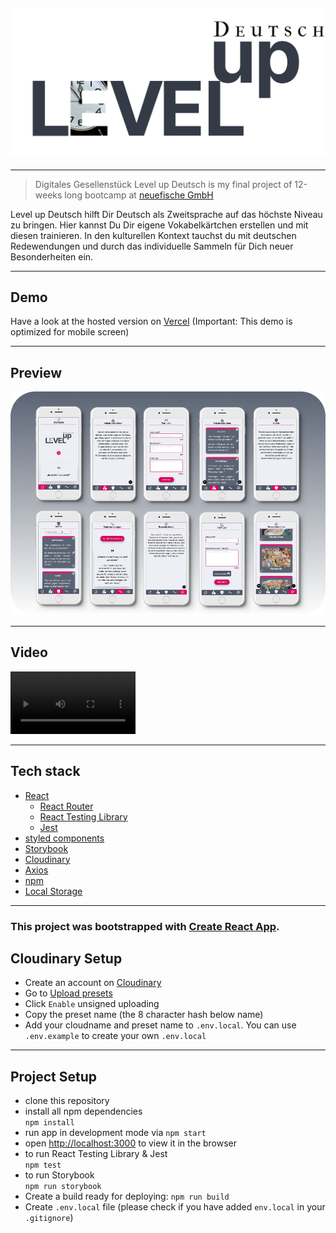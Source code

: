 ## ![hero](/src/icons/level.png)

---

> Digitales Gesellenstück Level up Deutsch is my final project of 12-weeks long bootcamp at [neuefische GmbH](https://www.neuefische.de)

Level up Deutsch hilft Dir Deutsch als Zweitsprache auf das höchste Niveau zu bringen. Hier kannst Du Dir eigene Vokabelkärtchen erstellen und mit diesen trainieren. In den kulturellen Kontext tauchst du mit deutschen Redewendungen und durch das individuelle Sammeln für Dich neuer Besonderheiten ein.

---

## Demo

Have a look at the hosted version on [Vercel](https://level-up-deutsch.vercel.app/) (Important: This demo is optimized for mobile screen)

---

## Preview

![App screens](/public/preview.png)

---

## Video

<div>
<video src="/public/LevelUpVideo.mov" width="200"/>
</div>

---

## Tech stack

- [React](https://reactjs.org/)
  - [React Router](https://reactrouter.com/)
  - [React Testing Library](https://testing-library.com/docs/react-testing-library/intro/)
  - [Jest](https://jestjs.io/)
- [styled components](https://styled-components.com/)
- [Storybook](https://storybook.js.org/)
- [Cloudinary](https://cloudinary.com/)
- [Axios](https://axios-http.com/docs/intro)
- [npm](https://www.npmjs.com/)
- [Local Storage](https://developer.mozilla.org/en-US/docs/Web/API/Window/localStorage)

---

### This project was bootstrapped with [Create React App](https://github.com/facebook/create-react-app).

## Cloudinary Setup

- Create an account on [Cloudinary](https://cloudinary.com/)
- Go to [Upload presets](https://cloudinary.com/console/settings/upload#upload_presets)
- Click `Enable` unsigned uploading
- Copy the preset name (the 8 character hash below name)
- Add your cloudname and preset name to `.env.local`. You can use `.env.example` to create your own `.env.local`

---

## Project Setup

- clone this repository
- install all npm dependencies  
   `npm install`
- run app in development mode via `npm start`
- open [http://localhost:3000](http://localhost:3000) to view it in the browser
- to run React Testing Library & Jest  
   `npm test`
- to run Storybook  
  `npm run storybook`
- Create a build ready for deploying: `npm run build`
- Create `.env.local` file (please check if you have added `env.local` in your `.gitignore`)
